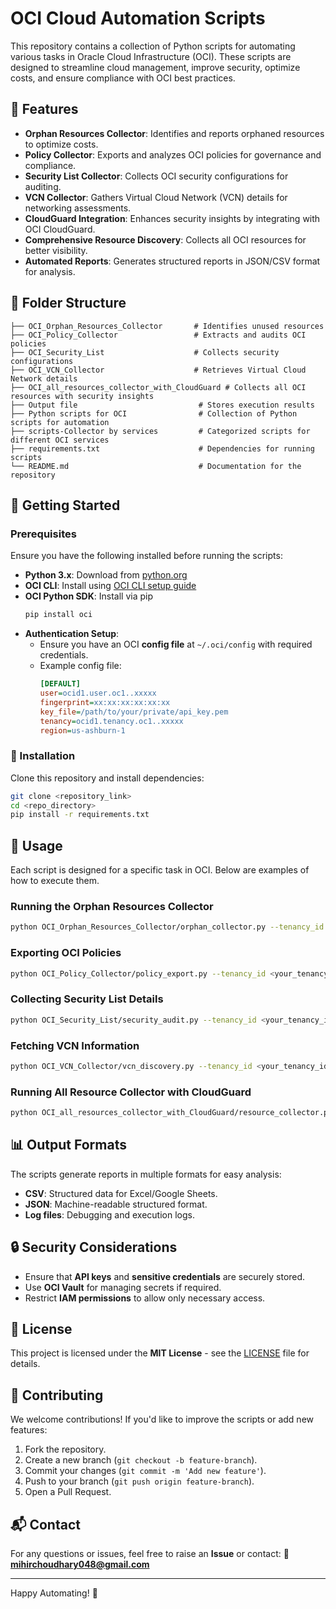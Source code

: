 # OCI Cloud Automation Scripts

This repository contains a collection of Python scripts for automating various tasks in Oracle Cloud Infrastructure (OCI). These scripts are designed to streamline cloud management, improve security, optimize costs, and ensure compliance with OCI best practices.

## 📌 Features
- **Orphan Resources Collector**: Identifies and reports orphaned resources to optimize costs.
- **Policy Collector**: Exports and analyzes OCI policies for governance and compliance.
- **Security List Collector**: Collects OCI security configurations for auditing.
- **VCN Collector**: Gathers Virtual Cloud Network (VCN) details for networking assessments.
- **CloudGuard Integration**: Enhances security insights by integrating with OCI CloudGuard.
- **Comprehensive Resource Discovery**: Collects all OCI resources for better visibility.
- **Automated Reports**: Generates structured reports in JSON/CSV format for analysis.

## 📂 Folder Structure
```
├── OCI_Orphan_Resources_Collector       # Identifies unused resources
├── OCI_Policy_Collector                 # Extracts and audits OCI policies
├── OCI_Security_List                    # Collects security configurations
├── OCI_VCN_Collector                    # Retrieves Virtual Cloud Network details
├── OCI_all_resources_collector_with_CloudGuard # Collects all OCI resources with security insights
├── Output file                           # Stores execution results
├── Python scripts for OCI                # Collection of Python scripts for automation
├── scripts-Collector by services         # Categorized scripts for different OCI services
├── requirements.txt                      # Dependencies for running scripts
└── README.md                             # Documentation for the repository
```

## 🚀 Getting Started

### Prerequisites
Ensure you have the following installed before running the scripts:
- **Python 3.x**: Download from [python.org](https://www.python.org/downloads/)
- **OCI CLI**: Install using [OCI CLI setup guide](https://docs.oracle.com/en-us/iaas/Content/API/SDKDocs/cliinstall.htm)
- **OCI Python SDK**: Install via pip
  ```bash
  pip install oci
  ```
- **Authentication Setup**:
  - Ensure you have an OCI **config file** at `~/.oci/config` with required credentials.
  - Example config file:
    ```ini
    [DEFAULT]
    user=ocid1.user.oc1..xxxxx
    fingerprint=xx:xx:xx:xx:xx:xx
    key_file=/path/to/your/private/api_key.pem
    tenancy=ocid1.tenancy.oc1..xxxxx
    region=us-ashburn-1
    ```

### 🔧 Installation
Clone this repository and install dependencies:
```bash
git clone <repository_link>
cd <repo_directory>
pip install -r requirements.txt
```

## 📌 Usage
Each script is designed for a specific task in OCI. Below are examples of how to execute them.

### Running the Orphan Resources Collector
```bash
python OCI_Orphan_Resources_Collector/orphan_collector.py --tenancy_id <your_tenancy_id>
```

### Exporting OCI Policies
```bash
python OCI_Policy_Collector/policy_export.py --tenancy_id <your_tenancy_id>
```

### Collecting Security List Details
```bash
python OCI_Security_List/security_audit.py --tenancy_id <your_tenancy_id>
```

### Fetching VCN Information
```bash
python OCI_VCN_Collector/vcn_discovery.py --tenancy_id <your_tenancy_id>
```

### Running All Resource Collector with CloudGuard
```bash
python OCI_all_resources_collector_with_CloudGuard/resource_collector.py --tenancy_id <your_tenancy_id>
```

## 📊 Output Formats
The scripts generate reports in multiple formats for easy analysis:
- **CSV**: Structured data for Excel/Google Sheets.
- **JSON**: Machine-readable structured format.
- **Log files**: Debugging and execution logs.

## 🔒 Security Considerations
- Ensure that **API keys** and **sensitive credentials** are securely stored.
- Use **OCI Vault** for managing secrets if required.
- Restrict **IAM permissions** to allow only necessary access.

## 📜 License
This project is licensed under the **MIT License** - see the [LICENSE](LICENSE) file for details.

## 🤝 Contributing
We welcome contributions! If you'd like to improve the scripts or add new features:
1. Fork the repository.
2. Create a new branch (`git checkout -b feature-branch`).
3. Commit your changes (`git commit -m 'Add new feature'`).
4. Push to your branch (`git push origin feature-branch`).
5. Open a Pull Request.

## 📬 Contact
For any questions or issues, feel free to raise an **Issue** or contact:
📧 **mihirchoudhary048@gmail.com**

---
Happy Automating! 🚀


